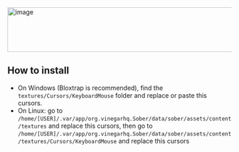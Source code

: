 <img width="540" height="100" alt="image" src="https://github.com/user-attachments/assets/e9644c85-56e1-4b20-9cad-6fd3f3ca784d" />

## How to install
- On Windows (Bloxtrap is recommended), find the `textures/Cursors/KeyboardMouse` folder and replace or paste this cursors.
- On Linux: go to `/home/[USER]/.var/app/org.vinegarhq.Sober/data/sober/assets/content/textures` and replace this cursors, then go to `/home/[USER]/.var/app/org.vinegarhq.Sober/data/sober/assets/content/textures/Cursors/KeyboardMouse` and replace this cursors
